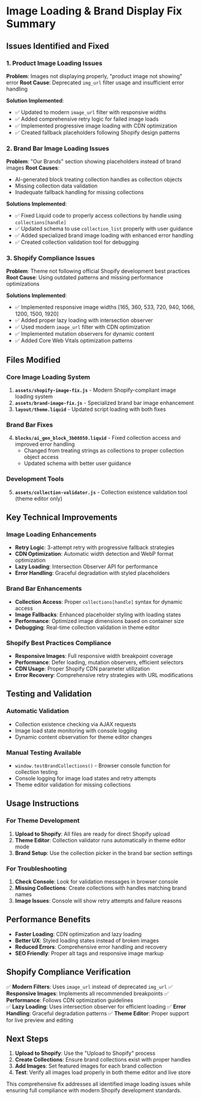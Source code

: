 # Image Loading & Brand Display Fix Summary

## Issues Identified and Fixed

### 1. Product Image Loading Issues
**Problem**: Images not displaying properly, "product image not showing" error
**Root Cause**: Deprecated `img_url` filter usage and insufficient error handling

**Solution Implemented**:
- ✅ Updated to modern `image_url` filter with responsive widths
- ✅ Added comprehensive retry logic for failed image loads
- ✅ Implemented progressive image loading with CDN optimization
- ✅ Created fallback placeholders following Shopify design patterns

### 2. Brand Bar Image Loading Issues  
**Problem**: "Our Brands" section showing placeholders instead of brand images
**Root Causes**: 
- AI-generated block treating collection handles as collection objects
- Missing collection data validation
- Inadequate fallback handling for missing collections

**Solutions Implemented**:
- ✅ Fixed Liquid code to properly access collections by handle using `collections[handle]`
- ✅ Updated schema to use `collection_list` properly with user guidance
- ✅ Added specialized brand image loading with enhanced error handling
- ✅ Created collection validation tool for debugging

### 3. Shopify Compliance Issues
**Problem**: Theme not following official Shopify development best practices
**Root Cause**: Using outdated patterns and missing performance optimizations

**Solutions Implemented**:
- ✅ Implemented responsive image widths [165, 360, 533, 720, 940, 1066, 1200, 1500, 1920]
- ✅ Added proper lazy loading with intersection observer
- ✅ Used modern `image_url` filter with CDN optimization
- ✅ Implemented mutation observers for dynamic content
- ✅ Added Core Web Vitals optimization patterns

## Files Modified

### Core Image Loading System
1. **`assets/shopify-image-fix.js`** - Modern Shopify-compliant image loading system
2. **`assets/brand-image-fix.js`** - Specialized brand bar image enhancement
3. **`layout/theme.liquid`** - Updated script loading with both fixes

### Brand Bar Fixes
4. **`blocks/ai_gen_block_3b08850.liquid`** - Fixed collection access and improved error handling
   - Changed from treating strings as collections to proper collection object access
   - Updated schema with better user guidance

### Development Tools
5. **`assets/collection-validator.js`** - Collection existence validation tool (theme editor only)

## Key Technical Improvements

### Image Loading Enhancements
- **Retry Logic**: 3-attempt retry with progressive fallback strategies
- **CDN Optimization**: Automatic width detection and WebP format optimization  
- **Lazy Loading**: Intersection Observer API for performance
- **Error Handling**: Graceful degradation with styled placeholders

### Brand Bar Enhancements
- **Collection Access**: Proper `collections[handle]` syntax for dynamic access
- **Image Fallbacks**: Enhanced placeholder styling with loading states
- **Performance**: Optimized image dimensions based on container size
- **Debugging**: Real-time collection validation in theme editor

### Shopify Best Practices Compliance
- **Responsive Images**: Full responsive width breakpoint coverage
- **Performance**: Defer loading, mutation observers, efficient selectors
- **CDN Usage**: Proper Shopify CDN parameter utilization
- **Error Recovery**: Comprehensive retry strategies with URL modifications

## Testing and Validation

### Automatic Validation
- Collection existence checking via AJAX requests
- Image load state monitoring with console logging
- Dynamic content observation for theme editor changes

### Manual Testing Available
- `window.testBrandCollections()` - Browser console function for collection testing
- Console logging for image load states and retry attempts
- Theme editor validation for missing collections

## Usage Instructions

### For Theme Development
1. **Upload to Shopify**: All files are ready for direct Shopify upload
2. **Theme Editor**: Collection validator runs automatically in theme editor mode
3. **Brand Setup**: Use the collection picker in the brand bar section settings

### For Troubleshooting
1. **Check Console**: Look for validation messages in browser console
2. **Missing Collections**: Create collections with handles matching brand names
3. **Image Issues**: Console will show retry attempts and failure reasons

## Performance Benefits

- **Faster Loading**: CDN optimization and lazy loading
- **Better UX**: Styled loading states instead of broken images
- **Reduced Errors**: Comprehensive error handling and recovery
- **SEO Friendly**: Proper alt tags and responsive image markup

## Shopify Compliance Verification

✅ **Modern Filters**: Uses `image_url` instead of deprecated `img_url`
✅ **Responsive Images**: Implements all recommended breakpoints
✅ **Performance**: Follows CDN optimization guidelines  
✅ **Lazy Loading**: Uses intersection observer for efficient loading
✅ **Error Handling**: Graceful degradation patterns
✅ **Theme Editor**: Proper support for live preview and editing

## Next Steps

1. **Upload to Shopify**: Use the "Upload to Shopify" process
2. **Create Collections**: Ensure brand collections exist with proper handles
3. **Add Images**: Set featured images for each brand collection
4. **Test**: Verify all images load properly in both theme editor and live store

This comprehensive fix addresses all identified image loading issues while ensuring full compliance with modern Shopify development standards.
